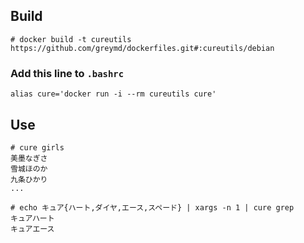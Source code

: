 ## Build

```
# docker build -t cureutils https://github.com/greymd/dockerfiles.git#:cureutils/debian
```

### Add this line to `.bashrc`

```
alias cure='docker run -i --rm cureutils cure'
```

## Use

```
# cure girls
美墨なぎさ
雪城ほのか
九条ひかり
...
```

```
# echo キュア{ハート,ダイヤ,エース,スペード} | xargs -n 1 | cure grep
キュアハート
キュアエース
```
